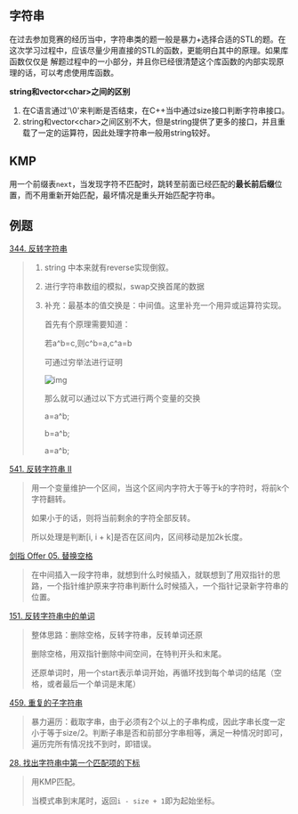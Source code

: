 ## 字符串

在过去参加竞赛的经历当中，字符串类的题一般是暴力+选择合适的STL的题。在这次学习过程中，应该尽量少用直接的STL的函数，更能明白其中的原理。如果库函数仅仅是 解题过程中的一小部分，并且你已经很清楚这个库函数的内部实现原理的话，可以考虑使用库函数。

**string和vector\<char\>之间的区别**

1. 在C语言通过'\0'来判断是否结束，在C++当中通过size接口判断字符串接口。
2. string和vector\<char\>之间区别不大，但是string提供了更多的接口，并且重载了一定的运算符，因此处理字符串一般用string较好。

## KMP

用一个前缀表`next`，当发现字符不匹配时，跳转至前面已经匹配的**最长前后缀**位置，而不用重新开始匹配，最坏情况是重头开始匹配字符串。



## 例题

[344. 反转字符串](https://leetcode.cn/problems/reverse-string/)

> 1. string 中本来就有reverse实现倒叙。
>
> 2. 进行字符串数组的模拟，swap交换首尾的数据
>
> 3. 补充：最基本的值交换是：中间值。这里补充一个用异或运算符实现。
>
>    首先有个原理需要知道：
>
>    若a\^b=c,则c\^b=a,c\^a=b
>
>    可通过穷举法进行证明
>    
>    ![img](http://pic.shixiaocaia.fun/202209042108856.gif)
>
>    那么就可以通过以下方式进行两个变量的交换
>
>    a=a^b;
>
>    b=a^b;
>
>    a=a^b;

[541. 反转字符串 II](https://leetcode.cn/problems/reverse-string-ii/)

> 用一个变量维护一个区间，当这个区间内字符大于等于k的字符时，将前k个字符翻转。
>
> 如果小于的话，则将当前剩余的字符全部反转。
>
> 所以处理是判断[i, i + k]是否在区间内，区间移动是加2k长度。

[剑指 Offer 05. 替换空格](https://leetcode.cn/problems/ti-huan-kong-ge-lcof/)

> 在中间插入一段字符串，就想到什么时候插入，就联想到了用双指针的思路，一个指针维护原来字符串判断什么时候插入，一个指针记录新字符串的位置。

[151. 反转字符串中的单词](https://leetcode.cn/problems/reverse-words-in-a-string/)
> 整体思路：删除空格，反转字符串，反转单词还原
>
> 删除空格，用双指针删除中间空间，在特判开头和末尾。
>
> 还原单词时，用一个start表示单词开始，再循环找到每个单词的结尾（空格，或者最后一个单词是末尾）

[459. 重复的子字符串](https://leetcode.cn/problems/repeated-substring-pattern/)

> 暴力遍历：截取字串，由于必须有2个以上的子串构成，因此字串长度一定小于等于size/2。判断子串是否和前部分字串相等，满足一种情况时即可，遍历完所有情况找不到时，即错误。

[28. 找出字符串中第一个匹配项的下标](https://leetcode.cn/problems/find-the-index-of-the-first-occurrence-in-a-string/)

> 用KMP匹配。
>
> 当模式串到末尾时，返回`i - size + 1`即为起始坐标。
